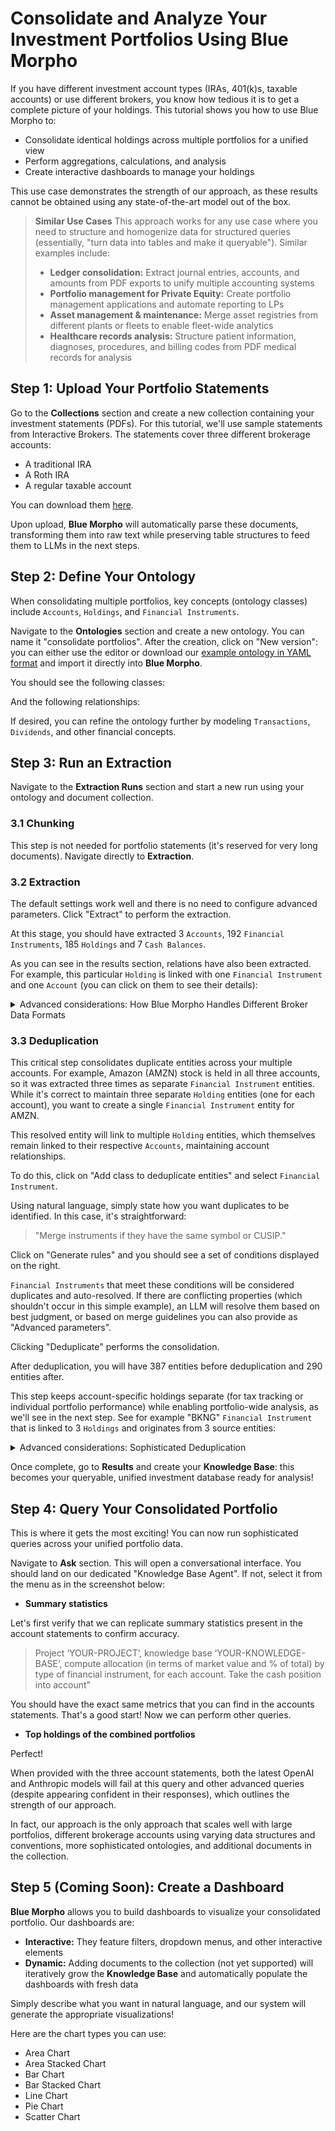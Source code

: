 # Consolidate and Analyze Your Investment Portfolios Using Blue Morpho

If you have different investment account types (IRAs, 401(k)s, taxable accounts) or use different brokers, you know how tedious it is to get a complete picture of your holdings. This tutorial shows you how to use Blue Morpho to:
- Consolidate identical holdings across multiple portfolios for a unified view
- Perform aggregations, calculations, and analysis
- Create interactive dashboards to manage your holdings

This use case demonstrates the strength of our approach, as these results cannot be obtained using any state-of-the-art model out of the box.

> **Similar Use Cases**
> This approach works for any use case where you need to structure and homogenize data for structured queries (essentially, "turn data into tables and make it queryable"). Similar examples include:
> - **Ledger consolidation:** Extract journal entries, accounts, and amounts from PDF exports to unify multiple accounting systems
> - **Portfolio management for Private Equity:** Create portfolio management applications and automate reporting to LPs
> - **Asset management & maintenance:** Merge asset registries from different plants or fleets to enable fleet-wide analytics
> - **Healthcare records analysis:** Structure patient information, diagnoses, procedures, and billing codes from PDF medical records for analysis

## Step 1: Upload Your Portfolio Statements

Go to the **Collections** section and create a new collection containing your investment statements (PDFs). For this tutorial, we'll use sample statements from Interactive Brokers. The statements cover three different brokerage accounts:
- A traditional IRA
- A Roth IRA  
- A regular taxable account

You can download them [here](https://github.com/getbluemorpho/blue-morpho/tree/main/assets/Interactive%20Brokers%20sample%20statements).

Upon upload, **Blue Morpho** will automatically parse these documents, transforming them into raw text while preserving table structures to feed them to LLMs in the next steps.

## Step 2: Define Your Ontology

When consolidating multiple portfolios, key concepts (ontology classes) include `Accounts`, `Holdings`, and `Financial Instruments`.

Navigate to the **Ontologies** section and create a new ontology. You can name it "consolidate portfolios". After the creation, click on "New version": you can either use the editor or download our [example ontology in YAML format](https://github.com/getbluemorpho/blue-morpho/blob/main/assets/consolidate%20portfolios.yaml) and import it directly into **Blue Morpho**.

You should see the following classes: 

And the following relationships:

If desired, you can refine the ontology further by modeling `Transactions`, `Dividends`, and other financial concepts.

## Step 3: Run an Extraction

Navigate to the **Extraction Runs** section and start a new run using your ontology and document collection.

### 3.1 Chunking
This step is not needed for portfolio statements (it's reserved for very long documents). Navigate directly to **Extraction**. 

### 3.2 Extraction
The default settings work well and there is no need to configure advanced parameters. Click "Extract" to perform the extraction.

At this stage, you should have extracted 3 `Accounts`, 192 `Financial Instruments`, 185 `Holdings` and 7 `Cash Balances`.

As you can see in the results section, relations have also been extracted. For example, this particular `Holding` is linked with one `Financial Instrument` and one `Account` (you can click on them to see their details):

<details>
<summary>Advanced considerations: How Blue Morpho Handles Different Broker Data Formats</summary>
<br>
Different brokers format data inconsistently:
- Some classify interest payments or dividends as transactions, others don't
- Some show sell transactions as negative quantities, others as positive
- Date formats, currency symbols, and field names vary across platforms

**What you can do:**
 - **Use descriptive class definitions**: For example, if you only want stock/bond transactions (excluding interest payments or dividends), state this in your `Transaction` class description
 - **Use descriptive property definitions**: For example, if you want sell transactions as positive quantities, specify that all `quantity` and `cost` values should be positive numbers and add a `transaction_type` property that is either "sell" or "buy".

Blue Morpho will automatically transform inconsistent broker data into clean, standardized entities that follow your exact specifications. 

</details>

### 3.3 Deduplication
This critical step consolidates duplicate entities across your multiple accounts. For example, Amazon (AMZN) stock is held in all three accounts, so it was extracted three times as separate `Financial Instrument` entities. While it's correct to maintain three separate `Holding` entities (one for each account), you want to create a single `Financial Instrument` entity for AMZN.

This resolved entity will link to multiple `Holding` entities, which themselves remain linked to their respective `Accounts`, maintaining account relationships.

To do this, click on "Add class to deduplicate entities" and select `Financial Instrument`.

Using natural language, simply state how you want duplicates to be identified. In this case, it's straightforward:

> "Merge instruments if they have the same symbol or CUSIP."

Click on "Generate rules" and you should see a set of conditions displayed on the right.

`Financial Instruments` that meet these conditions will be considered duplicates and auto-resolved. If there are conflicting properties (which shouldn't occur in this simple example), an LLM will resolve them based on best judgment, or based on merge guidelines you can also provide as "Advanced parameters".

Clicking "Deduplicate" performs the consolidation.

After deduplication, you will have 387 entities before deduplication and 290 entities after.

This step keeps account-specific holdings separate (for tax tracking or individual portfolio performance) while enabling portfolio-wide analysis, as we'll see in the next step. See for example "BKNG" `Financial Instrument` that is linked to 3 `Holdings` and originates from 3 source entities:

<details>
<summary>Advanced considerations: Sophisticated Deduplication</summary>
<br>
This step is also useful in more complex cases. For example, "Tesla" and "Tesla, Inc." can be reconciled using fuzzy matching on the corresponding property, plus AI review to make the final decision (a tutorial dedicated to complex entity resolution will come soon). 
</details>

Once complete, go to **Results** and create your **Knowledge Base**: this becomes your queryable, unified investment database ready for analysis!

## Step 4: Query Your Consolidated Portfolio

This is where it gets the most exciting! You can now run sophisticated queries across your unified portfolio data.

Navigate to **Ask** section. This will open a conversational interface. You should land on our dedicated "Knowledge Base Agent". If not, select it from the menu as in the screenshot below:



 - **Summary statistics**

Let's first verify that we can replicate summary statistics present in the account statements to confirm accuracy.

> Project ‘YOUR-PROJECT’, knowledge base ‘YOUR-KNOWLEDGE-BASE’, compute allocation (in terms of market value and % of total) by type of financial instrument, for each account. Take the cash position into account" 

You should have the exact same metrics that you can find in the accounts statements. That's a good start! Now we can perform other queries.

 - **Top holdings of the combined portfolios**

Perfect!

When provided with the three account statements, both the latest OpenAI and Anthropic models will fail at this query and other advanced queries (despite appearing confident in their responses), which outlines the strength of our approach. 

In fact, our approach is the only approach that scales well with large portfolios, different brokerage accounts using varying data structures and conventions, more sophisticated ontologies, and additional documents in the collection.

## Step 5 (Coming Soon): Create a Dashboard

**Blue Morpho** allows you to build dashboards to visualize your consolidated portfolio. Our dashboards are:
- **Interactive:** They feature filters, dropdown menus, and other interactive elements
- **Dynamic:** Adding documents to the collection (not yet supported) will iteratively grow the **Knowledge Base** and automatically populate the dashboards with fresh data

Simply describe what you want in natural language, and our system will generate the appropriate visualizations!

Here are the chart types you can use:
- Area Chart
- Area Stacked Chart  
- Bar Chart
- Bar Stacked Chart
- Line Chart
- Pie Chart
- Scatter Chart
